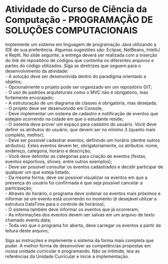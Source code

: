 <h1> Atividade do Curso de Ciência da Computação - PROGRAMAÇÃO DE SOLUÇÕES COMPUTACIONAIS </h1>


<p>Implemente um sistema em linguagem de programação Java utilizando a IDE de sua preferência. Algumas sugestões são: Eclipse, NetBeans, IntelliJ e Replit. No slide seguinte,  a entrega deverá ser realizada com a inserção do link de repositório de códigos que contenha os diferentes arquivos e partes do código utilizados.
Siga as diretrizes que seguem para o desenvolvimento da atividade:
<br>- A solução deve ser desenvolvida dentro do paradigma orientado a objetos;
<br>- Opcionalmente o projeto pode ser organizado em um repositório GIT;
<br>- O uso de padrões arquiteturais como o MVC não é obrigatório, mas fortemente encorajado;
<br>- A estruturação de um diagrama de classes é obrigatória, mas desejada;
<br>- O projeto deve ser desenvolvido em Console;
<br>- Deve implementar um sistema de cadastro e notificação de eventos que estejam ocorrendo na cidade em que o estudante reside;
 <br>- O sistema deve prover um espaço para cadastro do usuário. Você deve definir os atributos do usuário, que devem ser no mínimo 3 (quanto mais completo, melhor);
 <br>- Deve ser possível cadastrar eventos, definindo um horário (dentre outros atributos). Estes eventos devem ter, obrigatoriamente, os atributos: nome, endereço, categoria, horário e descrição;
<br>- Você deve delimitar as categorias para criação de eventos (festas, eventos esportivos, shows, entre outros exemplos);
<br> - Deve ser possível consultar os eventos cadastrados e decidir participar de qualquer um que esteja listado; 
<br>- Da mesma forma, deve ser possível visualizar os eventos em que a presença do usuário foi confirmada e que seja possível cancelar a participação;
<br> - Através do horário, o programa deve ordenar os eventos mais próximos e informar se um evento está ocorrendo no momento (é desejável utilizar a estrutura DateTime para o controle de horários);
<br> - O sistema também deve informar os eventos que já ocorreram;
<br> - As informações dos eventos devem ser salvas em um arquivo de texto chamado events.data;
<br>- Toda vez que o programa for aberto, deve carregar os eventos a partir da leitura deste arquivo; <br>

Siga as instruções e implemente o sistema da forma mais completa que puder. A melhor forma de desenvolver as competências propostas em nossa unidade curricular é programando. Não se intimide, leia as referências da Unidade Curricular e inicie a implementação. </p>
